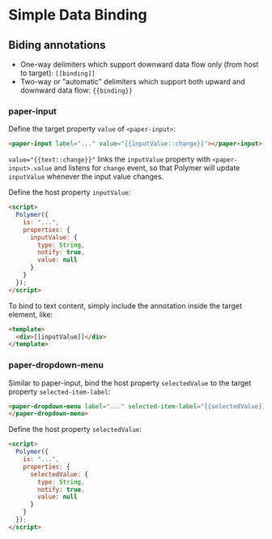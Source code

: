 # Simple Data Binding

## Biding annotations

* One-way delimiters which support downward data flow only (from host to target): `[[binding]]`
* Two-way or "automatic" delimiters which support both upward and downward data flow: `{{binding}}`


### paper-input

Define the target property `value` of `<paper-input>`:
```html
<paper-input label="..." value="{{inputValue::change}}"></paper-input>
```

`value="{{text::change}}"` links the `inputValue` property with `<paper-input>.value` and listens for `change` event, so that Polymer will update `inputValue` whenever the input value changes.

Define the host property `inputValue`:

```html
<script>
  Polymer({
    is: "...",
    properties: {
      inputValue: {
        type: String,
        notify: true,
        value: null
      }
    }
  });
</script>
```

To bind to text content, simply include the annotation inside the target element, like:

```html
<template>
  <div>[[inputValue]]</div>
</template>
```

### paper-dropdown-menu

Similar to paper-input, bind the host property `selectedValue` to the target property `selected-item-label`:

```html
<paper-dropdown-menu label="..." selected-item-label="{{selectedValue}}">
</paper-dropdown-menu>
```

Define the host property `selectedValue`:

```html
<script>
  Polymer({
    is: "...",
    properties: {
      selectedValue: {
        type: String,
        notify: true,
        value: null
      }
    }
  });
</script>
```
